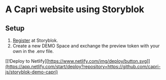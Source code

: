 # A Capri website using Storyblok

## Setup

1. [Register](https://app.storyblok.com/#!/signup) at Storyblok.
2. Create a new DEMO Space and exchange the preview token with your own in the .env file.

[[!Deploy to Netlify][https://www.netlify.com/img/deploy/button.svg]](https://app.netlify.com/start/deploy?repository=https://github.com/capri-js/storyblok-demo-capri)
